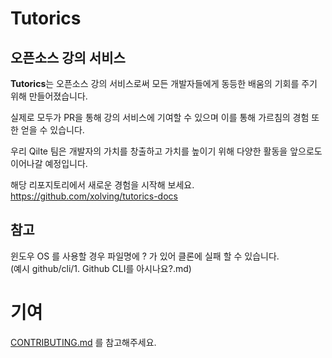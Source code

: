 
# Tutorics
## 오픈소스 강의 서비스

**Tutorics**는 오픈소스 강의 서비스로써
모든 개발자들에게 동등한 배움의 기회를 주기 위해 만들어졌습니다.

실제로 모두가 PR을 통해 강의 서비스에 기여할 수 있으며
이를 통해 가르침의 경험 또한 얻을 수 있습니다.

우리 Qilte 팀은 개발자의 가치를 창출하고 가치를 높이기 위해
다양한 활동을 앞으로도 이어나갈 예정입니다.

해당 리포지토리에서 새로운 경험을 시작해 보세요.
https://github.com/xolving/tutorics-docs

## 참고
윈도우 OS 를 사용할 경우 파일명에 ? 가 있어 클론에 실패 할 수 있습니다.   
(예시 github/cli/1. Github CLI를 아시나요?.md)

# 기여
[CONTRIBUTING.md](./CONTRIBUTING.md) 를 참고해주세요.
